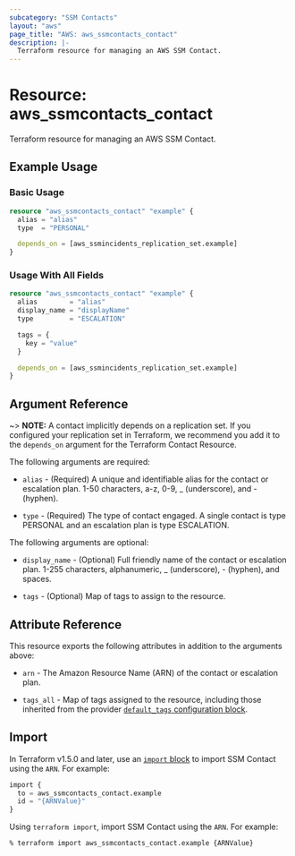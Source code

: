 ```yaml
---
subcategory: "SSM Contacts"
layout: "aws"
page_title: "AWS: aws_ssmcontacts_contact"
description: |-
  Terraform resource for managing an AWS SSM Contact.
---
```


# Resource: aws_ssmcontacts_contact

Terraform resource for managing an AWS SSM Contact.

## Example Usage

### Basic Usage

```terraform
resource "aws_ssmcontacts_contact" "example" {
  alias = "alias"
  type  = "PERSONAL"

  depends_on = [aws_ssmincidents_replication_set.example]
}
```

### Usage With All Fields

```terraform
resource "aws_ssmcontacts_contact" "example" {
  alias        = "alias"
  display_name = "displayName"
  type         = "ESCALATION"

  tags = {
    key = "value"
  }

  depends_on = [aws_ssmincidents_replication_set.example]
}
```

## Argument Reference

~> **NOTE:** A contact implicitly depends on a replication set. If you configured your replication set in Terraform, we recommend you add it to the `depends_on` argument for the Terraform Contact Resource.

The following arguments are required:

- `alias` - (Required) A unique and identifiable alias for the contact or escalation plan. 1-50 characters, a-z, 0-9, _ (underscore), and - (hyphen).

- `type` - (Required) The type of contact engaged. A single contact is type PERSONAL and an escalation
  plan is type ESCALATION.

The following arguments are optional:

- `display_name` - (Optional) Full friendly name of the contact or escalation plan. 1-255 characters, alphanumeric, _ (underscore), - (hyphen), and spaces.

- `tags` - (Optional) Map of tags to assign to the resource.

## Attribute Reference

This resource exports the following attributes in addition to the arguments above:

- `arn` - The Amazon Resource Name (ARN) of the contact or escalation plan.

- `tags_all` - Map of tags assigned to the resource, including those inherited from the provider [`default_tags` configuration block](https://registry.terraform.io/providers/hashicorp/aws/latest/docs#default_tags-configuration-block).

## Import

In Terraform v1.5.0 and later, use an [`import` block](https://developer.hashicorp.com/terraform/language/import) to import SSM Contact using the `ARN`. For example:

```terraform
import {
  to = aws_ssmcontacts_contact.example
  id = "{ARNValue}"
}
```

Using `terraform import`, import SSM Contact using the `ARN`. For example:

```console
% terraform import aws_ssmcontacts_contact.example {ARNValue}
```
